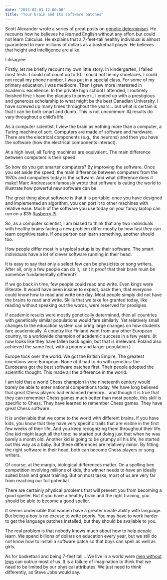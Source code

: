 ```yaml
---
date: "2015-02-03 12:00:00"
title: "Your brain and its software patches"
---
```




Scott Alexander wrote a series of great posts on [genetic determinism](http://slatestarcodex.com/2015/01/31/the-parable-of-the-talents/). He recounts how he believes he learned English without any effort but could not learn Calculus. He explains that a 7-feet-tall healthy individual is almost guaranteed to earn millions of dollars as a basketball player. He believes that height and intelligence are alike.

I disagree.

Firstly, let me briefly recount my own little story. In kindergarten, I failed most tests. I could not count up to 10. I could not tie my shoelaces. I could not recall my phone number. I was put in a special class. For some of my primary education, I was mediocre. Then I grew more interested in academic excellence. In the private high school I attended, I routinely finished first: I have the plaques to prove it. I ended up with a prestigious and generous scholarship to what might be the best Canadian University. I have screwed up many times throughout the years&hellip; but what is certain is that I can be both smart and dumb. This is not uncommon: IQ results do vary throughout a child&rsquo;s life.

As a computer scientist, I view the brain as nothing more than a computer, a Turing machine of sort. Computers are made of software and hardware. There are the electrical components (e.g., the neurons) and then you have the software (how the electrical components interact).

At a high level, all Turing machines are equivalent. The main difference between computers is their speed.

So how do you get smarter computers? By improving the software. Once you set aside the speed, the main difference between computers from the 1970s and computers today is the software. And what difference does it make! Marc Andreessen famously wrote that software is eating the world to illustrate how powerful new software can be.

The great thing about software is that it is portable: once you have designed and implemented an algorithm, you can port it to other machines with relative ease. Much of the software you use today on your fancy laptop can run on a $35 [Rasberry Pi](https://en.wikipedia.org/wiki/Raspberry_Pi).

So, as a computer scientist, I am biased to think that any two individuals with healthy brains facing a new problem differ mostly by how fast they can learn cognitive tasks. If one person can learn something, another should too.

How people differ most in a typical setup is by their software. The smart individuals have a lot of clever software running in their head.

It is easy to say that only a select few can be physicists or song writers. After all, only a few people can do it, isn&rsquo;t it proof that their brain must be somehow fundamentally different?

If we go back in time, few people could read and write. Even kings were illiterate. It would have been insane to expect, back then, that everyone could know how to read and write one day. Most people simply did not have the brains to read and write. Skills that we take for granted today, like reading without speaking out the words, were reserved for prodigies.

If academic results were mostly genetically determined, then all countries with genetically similar populations would fare similarly. Yet relatively small changes to the education system can bring large changes on how students fare academically. A country like Finland went from any other European country, to a worldwide champion of academic success in a few years. (It now looks like they have fallen back again, but that is irrelevant. Poland also achieved the same feat, with a poorer and larger population.)

Europe took over the world. We got the British Empire. The greatest inventions were European. None of it had to do with genetics: the Europeans got the best software patches first. Their people adopted the scientific thought. This made all the difference in the world.

I am told that a world Chess champion in the nineteenth century would barely be able to enter national competitions today. We have long believed that great Chess players had enhanced memory&hellip; and though it is true that they can remember Chess games much better than most people, this skill is specific to Chess. They have learned to remember Chess games. They have great Chess software.

It is undeniable that we come to the world with different brains. If you have kids, you know that they have very specific traits that are visible in the first few weeks of their life. And you keep recognizing them throughout their life. One kid might laugh all the time: he started out doing just that when he was barely a month old. Another kid is going to be grumpy all his life, he started out this way as a baby. But these differences are relatively minor. By fitting the right software in their head, both can become Chess players or song writers.

Of course, at the margin, biological differences matter. On a spelling bee competition involving millions of kids, the winner needs to have an ideally suited brain and great training. But on most tasks, most of us are very far from reaching our full potential.

There are certainly physical problems that will prevent you from becoming a good speller. But if you have a healthy brain and the right training, you should be able to become a good speller.

It seems undeniable that women have a greater innate ability with language. But being a boy is no excuse to write poorly. You may have to work harder to get the language patches installed, but they should be available to you.

The real problem is that nobody knows much about how to help people learn. We spend billions of dollars on education every year, but we still do not know how to install a software patch so that boys can spell as well as girls.

As for basketball and being 7-feet tall&hellip; We live in a world were [men without legs](https://en.wikipedia.org/wiki/Oscar_Pistorius) can outrun most of us. It is a failure of imagination to think that we need to be limited by our physical attributes. We just need to think differently, as Steve Jobs would say.

